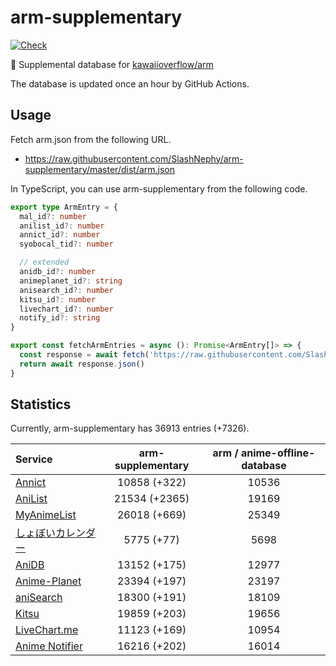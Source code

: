 # arm-supplementary

[![Check](https://github.com/SlashNephy/arm-supplementary/actions/workflows/check-node.yml/badge.svg)](https://github.com/SlashNephy/arm-supplementary/actions/workflows/check-node.yml)

💊 Supplemental database for [kawaiioverflow/arm](https://github.com/kawaiioverflow/arm)

The database is updated once an hour by GitHub Actions.

## Usage

Fetch arm.json from the following URL.

- https://raw.githubusercontent.com/SlashNephy/arm-supplementary/master/dist/arm.json

In TypeScript, you can use arm-supplementary from the following code.

```TypeScript
export type ArmEntry = {
  mal_id?: number
  anilist_id?: number
  annict_id?: number
  syobocal_tid?: number

  // extended
  anidb_id?: number
  animeplanet_id?: string
  anisearch_id?: number
  kitsu_id?: number
  livechart_id?: number
  notify_id?: string
}

export const fetchArmEntries = async (): Promise<ArmEntry[]> => {
  const response = await fetch('https://raw.githubusercontent.com/SlashNephy/arm-supplementary/master/dist/arm.json')
  return await response.json()
}
```

## Statistics

Currently, arm-supplementary has 36913 entries (+7326).

| Service                                     | arm-supplementary | arm / anime-offline-database |
| :------------------------------------------ | :---------------: | :--------------------------: |
| [Annict](https://annict.com)                |   10858 (+322)    |            10536             |
| [AniList](https://anilist.co)               |   21534 (+2365)   |            19169             |
| [MyAnimeList](https://myanimelist.net)      |   26018 (+669)    |            25349             |
| [しょぼいカレンダー](https://cal.syoboi.jp) |    5775 (+77)     |             5698             |
| [AniDB](https://anidb.net)                  |   13152 (+175)    |            12977             |
| [Anime-Planet](https://anime-planet.com)    |   23394 (+197)    |            23197             |
| [aniSearch](https://anisearch.com)          |   18300 (+191)    |            18109             |
| [Kitsu](https://kitsu.io)                   |   19859 (+203)    |            19656             |
| [LiveChart.me](https://livechart.me)        |   11123 (+169)    |            10954             |
| [Anime Notifier](https://notify.moe)        |   16216 (+202)    |            16014             |

